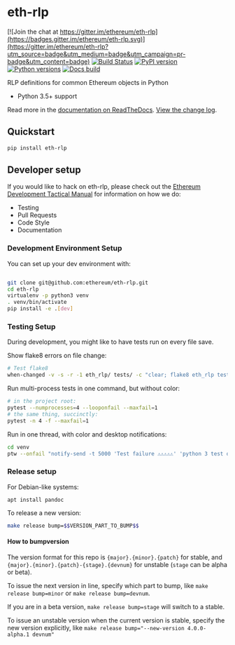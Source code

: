 # eth-rlp

[![Join the chat at https://gitter.im/ethereum/eth-rlp](https://badges.gitter.im/ethereum/eth-rlp.svg)](https://gitter.im/ethereum/eth-rlp?utm_source=badge&utm_medium=badge&utm_campaign=pr-badge&utm_content=badge)
[![Build Status](https://travis-ci.org/ethereum/eth-rlp.png)](https://travis-ci.org/ethereum/eth-rlp)
[![PyPI version](https://badge.fury.io/py/eth-rlp.svg)](https://badge.fury.io/py/eth-rlp)
[![Python versions](https://img.shields.io/pypi/pyversions/eth-rlp.svg)](https://pypi.python.org/pypi/eth-rlp)
[![Docs build](https://readthedocs.org/projects/eth-rlp/badge/?version=latest)](http://eth-rlp.readthedocs.io/en/latest/?badge=latest)
   

RLP definitions for common Ethereum objects in Python

* Python 3.5+ support

Read more in the [documentation on ReadTheDocs](http://eth-rlp.readthedocs.io/). [View the change log](http://eth-rlp.readthedocs.io/en/latest/releases.html).

## Quickstart

```sh
pip install eth-rlp
```

## Developer setup

If you would like to hack on eth-rlp, please check out the
[Ethereum Development Tactical Manual](https://github.com/pipermerriam/ethereum-dev-tactical-manual)
for information on how we do:

- Testing
- Pull Requests
- Code Style
- Documentation

### Development Environment Setup

You can set up your dev environment with:

```sh

git clone git@github.com:ethereum/eth-rlp.git
cd eth-rlp
virtualenv -p python3 venv
. venv/bin/activate
pip install -e .[dev]
```

### Testing Setup

During development, you might like to have tests run on every file save.

Show flake8 errors on file change:

```sh
# Test flake8
when-changed -v -s -r -1 eth_rlp/ tests/ -c "clear; flake8 eth_rlp tests && echo 'flake8 success' || echo 'error'"
```

Run multi-process tests in one command, but without color:

```sh
# in the project root:
pytest --numprocesses=4 --looponfail --maxfail=1
# the same thing, succinctly:
pytest -n 4 -f --maxfail=1
```

Run in one thread, with color and desktop notifications:

```sh
cd venv
ptw --onfail "notify-send -t 5000 'Test failure ⚠⚠⚠⚠⚠' 'python 3 test on eth-rlp failed'" ../tests ../eth_rlp
```

### Release setup

For Debian-like systems:
```
apt install pandoc
```

To release a new version:

```sh
make release bump=$$VERSION_PART_TO_BUMP$$
```

#### How to bumpversion

The version format for this repo is `{major}.{minor}.{patch}` for stable, and
`{major}.{minor}.{patch}-{stage}.{devnum}` for unstable (`stage` can be alpha or beta).

To issue the next version in line, specify which part to bump,
like `make release bump=minor` or `make release bump=devnum`.

If you are in a beta version, `make release bump=stage` will switch to a stable.

To issue an unstable version when the current version is stable, specify the
new version explicitly, like `make release bump="--new-version 4.0.0-alpha.1 devnum"`
